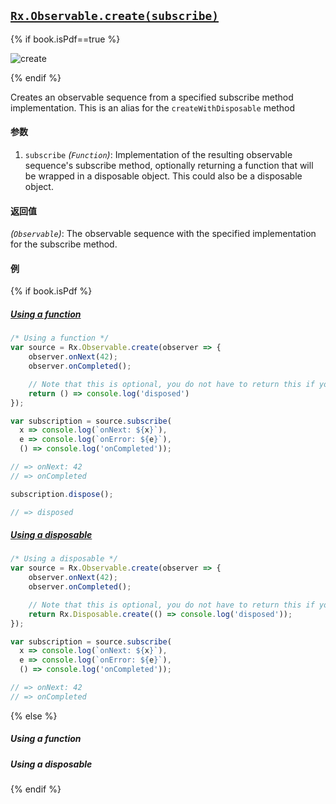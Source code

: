 ## [`Rx.Observable.create(subscribe)`](https://github.com/Reactive-Extensions/RxJS/blob/master/src/core/linq/observable/create.js)

{% if book.isPdf==true %}

![create](https://github.com/Netflix/RxJava/wiki/images/rx-operators/create.png)

{% endif %}

Creates an observable sequence from a specified subscribe method implementation.  This is an alias for the `createWithDisposable` method

#### 参数
1. `subscribe` *(`Function`)*: Implementation of the resulting observable sequence's subscribe method, optionally returning a function that will be wrapped in a disposable object.  This could also be a disposable object.

#### 返回值
*(`Observable`)*: The observable sequence with the specified implementation for the subscribe method.

#### 例

{% if book.isPdf %}

##### [Using a function](http://jsbin.com/luweq/2/edit?js,console)

```js
/* Using a function */
var source = Rx.Observable.create(observer => {
    observer.onNext(42);
    observer.onCompleted();

    // Note that this is optional, you do not have to return this if you require no cleanup
    return () => console.log('disposed')
});

var subscription = source.subscribe(
  x => console.log(`onNext: ${x}`),
  e => console.log(`onError: ${e}`),
  () => console.log('onCompleted'));

// => onNext: 42
// => onCompleted

subscription.dispose();

// => disposed
```

##### [Using a disposable](http://jsbin.com/puveyi/2/edit?js,console)

```js
/* Using a disposable */
var source = Rx.Observable.create(observer => {
    observer.onNext(42);
    observer.onCompleted();

    // Note that this is optional, you do not have to return this if you require no cleanup
    return Rx.Disposable.create(() => console.log('disposed'));
});

var subscription = source.subscribe(
  x => console.log(`onNext: ${x}`),
  e => console.log(`onError: ${e}`),
  () => console.log('onCompleted'));

// => onNext: 42
// => onCompleted
```

{% else %}

##### Using a function

[](http://jsbin.com/luweq/2/embed?js,console)

##### Using a disposable

[](http://jsbin.com/puveyi/2/embed?js,console)

{% endif %}
